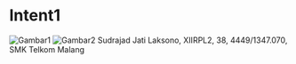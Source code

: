 # Intent1
![Gambar1](http://imageshack.com/a/img922/2120/AhX8QI.png)
![Gambar2](http://imageshack.com/a/img922/6497/78BWtX.png)
Sudrajad Jati Laksono, XIIRPL2, 38, 4449/1347.070, SMK Telkom Malang
